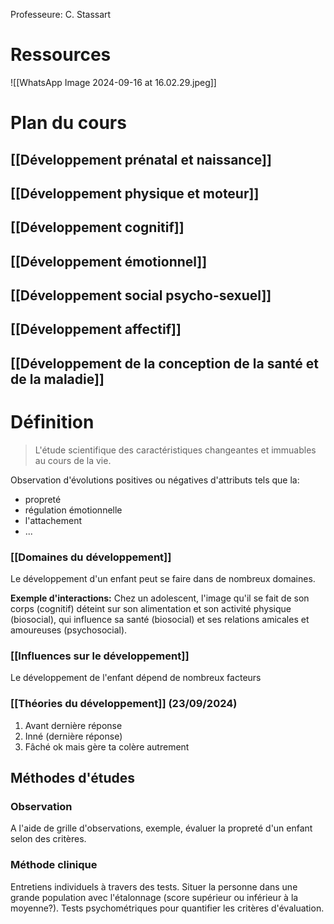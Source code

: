  
Professeure: C. Stassart
# Ressources
![[WhatsApp Image 2024-09-16 at 16.02.29.jpeg]]
# Plan du cours

## [[Développement prénatal et naissance]]
## [[Développement physique et moteur]]

## [[Développement cognitif]]
## [[Développement émotionnel]]
## [[Développement social psycho-sexuel]]

## [[Développement affectif]]

## [[Développement de la conception de la santé et de la maladie]]

# Définition
> L'étude scientifique des caractéristiques changeantes et immuables au cours de la vie.



Observation d'évolutions positives ou négatives d'attributs tels que la:
- propreté
- régulation émotionnelle
- l'attachement
- ...

### [[Domaines du développement]]
Le développement d'un enfant peut se faire dans de nombreux domaines.


**Exemple d'interactions:**
Chez un adolescent, l'image qu'il se fait de son corps (cognitif) déteint sur son alimentation et son activité physique (biosocial), qui influence sa santé (biosocial) et ses relations amicales et amoureuses (psychosocial).

### [[Influences sur le développement]]
Le développement de l'enfant dépend de nombreux facteurs


### [[Théories du développement]] (23/09/2024)
1) Avant dernière réponse
2) Inné (dernière réponse)
3) Fâché ok mais gère ta colère autrement


## Méthodes d'études
### Observation
A l'aide de grille d'observations, exemple, évaluer la propreté d'un enfant selon des critères.
### Méthode clinique
Entretiens individuels à travers des tests. Situer la personne dans une grande population avec l'étalonnage (score supérieur ou inférieur à la moyenne?). Tests psychométriques pour quantifier les critères d'évaluation.












